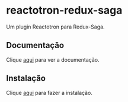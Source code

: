 # reactotron-redux-saga

Um plugin Reactotron para Redux-Saga.

## Documentação

Clique [aqui](https://github.com/infinitered/reactotron-redux-saga) para ver a documentação.

## Instalação

Clique [aqui](https://www.npmjs.com/package/reactotron-redux-saga) para fazer a instalação.

